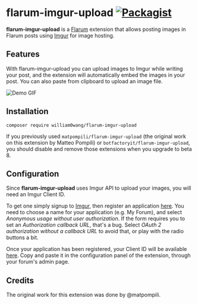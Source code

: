# flarum-imgur-upload [![Packagist](https://img.shields.io/packagist/v/william0wang/flarum-imgur-upload.svg)](https://packagist.org/packages/william0wang/flarum-imgur-upload)

**flarum-imgur-upload** is a [Flarum](https://github.com/flarum/flarum/) extension that allows posting images in Flarum posts using [Imgur](https://imgur.com/) for image hosting.

## Features

With flarum-imgur-upload you can upload images to Imgur while writing your post, and the extension will automatically embed the images in your post. You can also paste from clipboard to upload an image file.

![Demo GIF](https://i.imgur.com/46VYGzz.gif)

## Installation

```
composer require william0wang/flarum-imgur-upload
```

If you previously used `matpompili/flarum-imgur-upload` (the original work on this extension by Matteo Pompili) or `botfactoryit/flarum-imgur-upload`, you should disable and remove those extensions when you upgrade to beta 8.

## Configuration

Since **flarum-imgur-upload** uses Imgur API to upload your images, you will need an Imgur Client ID.

To get one simply signup to [Imgur](https://imgur.com/), then register an application [here](https://api.imgur.com/oauth2/addclient).
You need to choose a name for your application (e.g. My Forum), and select *Anonymous usage without user authorization*. If the form requires you to set an *Authorization callback URL*, that's a bug. Select *OAuth 2 authorization without a callback URL* to avoid that, or play with the radio buttons a bit.

Once your application has been registered, your Client ID will be available [here](https://imgur.com/account/settings/apps). Copy and paste it in the configuration panel of the extension, through your forum's admin page.

## Credits

The original work for this extension was done by @matpompili.
